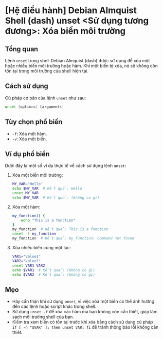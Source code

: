 # [Hệ điều hành] Debian Almquist Shell (dash) unset <Sử dụng tương đương>: Xóa biến môi trường

## Tổng quan
Lệnh `unset` trong shell Debian Almquist (dash) được sử dụng để xóa một hoặc nhiều biến môi trường hoặc hàm. Khi một biến bị xóa, nó sẽ không còn tồn tại trong môi trường của shell hiện tại.

## Cách sử dụng
Cú pháp cơ bản của lệnh `unset` như sau:

```sh
unset [options] [arguments]
```

## Tùy chọn phổ biến
- `-f`: Xóa một hàm.
- `-v`: Xóa một biến.

## Ví dụ phổ biến
Dưới đây là một số ví dụ thực tế về cách sử dụng lệnh `unset`:

1. Xóa một biến môi trường:
   ```sh
   MY_VAR="Hello"
   echo $MY_VAR  # Kết quả: Hello
   unset MY_VAR
   echo $MY_VAR  # Kết quả: (không có gì)
   ```

2. Xóa một hàm:
   ```sh
   my_function() {
       echo "This is a function"
   }
   my_function  # Kết quả: This is a function
   unset -f my_function
   my_function  # Kết quả: my_function: command not found
   ```

3. Xóa nhiều biến cùng một lúc:
   ```sh
   VAR1="Value1"
   VAR2="Value2"
   unset VAR1 VAR2
   echo $VAR1  # Kết quả: (không có gì)
   echo $VAR2  # Kết quả: (không có gì)
   ```

## Mẹo
- Hãy cẩn thận khi sử dụng `unset`, vì việc xóa một biến có thể ảnh hưởng đến các lệnh hoặc script khác trong shell.
- Sử dụng `unset -f` để xóa các hàm mà bạn không còn cần thiết, giúp làm sạch môi trường shell của bạn.
- Kiểm tra xem biến có tồn tại trước khi xóa bằng cách sử dụng cú pháp `if [ -n "$VAR" ]; then unset VAR; fi` để tránh thông báo lỗi không cần thiết.